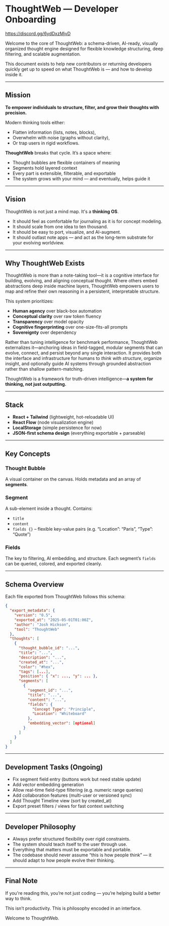 # ThoughtWeb — Developer Onboarding

https://discord.gg/6ydDxzMjvD

Welcome to the core of ThoughtWeb: a schema-driven, AI-ready, visually organized thought engine designed for flexible knowledge structuring, deep filtering, and scalable augmentation.

This document exists to help new contributors or returning developers quickly get up to speed on what ThoughtWeb is — and how to develop inside it.

---

## Mission

**To empower individuals to structure, filter, and grow their thoughts with precision.**

Modern thinking tools either:
- Flatten information (lists, notes, blocks),
- Overwhelm with noise (graphs without clarity),
- Or trap users in rigid workflows.

**ThoughtWeb** breaks that cycle. It’s a space where:
- Thought bubbles are flexible containers of meaning
- Segments hold layered context
- Every part is extensible, filterable, and exportable
- The system grows with your mind — and eventually, helps guide it

---

## Vision

ThoughtWeb is not just a mind map. It's a **thinking OS**.

- It should feel as comfortable for journaling as it is for concept modeling.
- It should scale from one idea to ten thousand.
- It should be easy to port, visualize, and AI-augment.
- It should outlast note apps — and act as the long-term substrate for your evolving worldview.

---

## Why ThoughtWeb Exists

ThoughtWeb is more than a note-taking tool—it is a cognitive interface for building, evolving, and aligning conceptual thought. Where others embed abstractions deep inside machine layers, ThoughtWeb empowers users to map and refine their own reasoning in a persistent, interpretable structure.

This system prioritizes:

- **Human agency** over black-box automation  
- **Conceptual clarity** over raw token fluency  
- **Transparency** over model opacity  
- **Cognitive fingerprinting** over one-size-fits-all prompts  
- **Sovereignty** over dependency

Rather than tuning intelligence for benchmark performance, ThoughtWeb externalizes it—anchoring ideas in field-tagged, modular segments that can evolve, connect, and persist beyond any single interaction. It provides both the interface and infrastructure for humans to *think with structure*, organize insight, and optionally guide AI systems through grounded abstraction rather than shallow pattern-matching.

ThoughtWeb is a framework for truth-driven intelligence—**a system for thinking, not just outputting.**

---

## Stack

- **React + Tailwind** (lightweight, hot-reloadable UI)
- **React Flow** (node visualization engine)
- **LocalStorage** (simple persistence for now)
- **JSON-first schema design** (everything exportable + parseable)

---

## Key Concepts

### Thought Bubble
A visual container on the canvas. Holds metadata and an array of **segments**.

### Segment
A sub-element inside a thought. Contains:
- `title`
- `content`
- `fields {}` – flexible key-value pairs (e.g. “Location”: “Paris”, “Type”: “Quote”)

### Fields
The key to filtering, AI embedding, and structure. Each segment’s `fields` can be queried, colored, and exported cleanly.

---

## Schema Overview

Each file exported from ThoughtWeb follows this schema:

```json
{
  "export_metadata": {
    "version": "0.5",
    "exported_at": "2025-05-01T01:00Z",
    "author": "Josh Hickson",
    "tool": "ThoughtWeb"
  },
  "thoughts": [
    {
      "thought_bubble_id": "...",
      "title": "...",
      "description": "...",
      "created_at": "...",
      "color": "#hex",
      "tags": [...],
      "position": { "x": ..., "y": ... },
      "segments": [
        {
          "segment_id": "...",
          "title": "...",
          "content": "...",
          "fields": {
            "Concept Type": "Principle",
            "Location": "Whiteboard"
          },
          "embedding_vector": [optional]
        }
      ]
    }
  ]
}
```

---

## Development Tasks (Ongoing)

- Fix segment field entry (buttons work but need stable update)
- Add vector embedding generation
- Allow real-time field-type filtering (e.g. numeric range queries)
- Add collaboration features (multi-user or versioned sync)
- Add Thought Timeline view (sort by created_at)
- Export preset filters / views for fast context switching

---

## Developer Philosophy

- Always prefer structured flexibility over rigid constraints.
- The system should teach itself to the user through use.
- Everything that matters must be exportable and portable.
- The codebase should never assume “this is how people think” — it should adapt to how people evolve their thinking.

---

## Final Note

If you're reading this, you’re not just coding — you’re helping build a better way to think.

This isn’t productivity.
This is philosophy encoded in an interface.

Welcome to ThoughtWeb.
